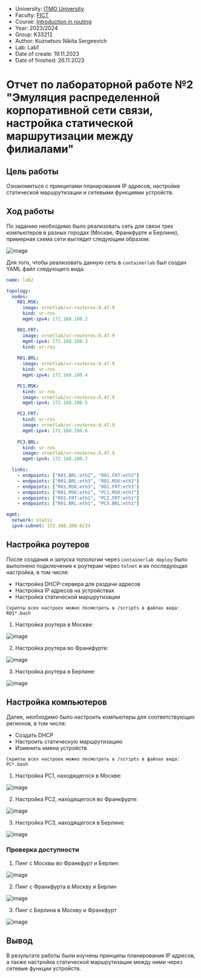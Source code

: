 - University: [ITMO University](https://itmo.ru/ru/)
- Faculty: [FICT](https://fict.itmo.ru)
- Course: [Introduction in routing](https://github.com/itmo-ict-faculty/introduction-in-routing)
- Year: 2023/2024
- Group: K33212
- Author: Kuznetsov Nikita Sergeevich
- Lab: Lab1
- Date of create: 19.11.2023
- Date of finished: 26.11.2023

# Отчет по лабораторной работе №2 "Эмуляция распределенной корпоративной сети связи, настройка статической маршрутизации между филиалами"

## Цель работы

Ознакомиться с принципами планирования IP адресов, настройке статической маршрутизации и сетевыми функциями устройств.

## Ход работы

По заданию необходимо было реализовать сеть для связи трех компьютеров в разных городах (Москве, Франкфурте и Берлине), примерная схема сети выглядит следующим образом:

![image](https://github.com/crawlic-stud/intro-to-routing-itmo-2023/assets/71011093/1e0c3399-a591-4ac1-b20f-0c8e5f114c52)

Для того, чтобы реализовать данную сеть в ```containerlab``` был создан YAML файл следующего вида:

```yaml
name: lab2

topology:
  nodes:
    R01.MSK:
      image: vrnetlab/vr-routeros:6.47.9
      kind: vr-ros
      mgmt-ipv4: 172.168.100.2

    R01.FRT:
      image: vrnetlab/vr-routeros:6.47.9
      mgmt-ipv4: 172.168.100.3
      kind: vr-ros
    
    R01.BRL:
      image: vrnetlab/vr-routeros:6.47.9
      kind: vr-ros
      mgmt-ipv4: 172.168.100.4

    PC1.MSK:
      kind: vr-ros
      image: vrnetlab/vr-routeros:6.47.9
      mgmt-ipv4: 172.168.100.5

    PC2.FRT:
      kind: vr-ros
      image: vrnetlab/vr-routeros:6.47.9
      mgmt-ipv4: 172.168.100.6
    
    PC3.BRL:
      kind: vr-ros
      image: vrnetlab/vr-routeros:6.47.9
      mgmt-ipv4: 172.168.100.7

  links:
    - endpoints: ["R01.BRL:eth2", "R01.FRT:eth2"]
    - endpoints: ["R01.BRL:eth3", "R01.MSK:eth2"]
    - endpoints: ["R01.MSK:eth3", "R01.FRT:eth3"]
    - endpoints: ["R01.MSK:eth1", "PC1.MSK:eth1"]
    - endpoints: ["R01.FRT:eth1", "PC2.FRT:eth1"]
    - endpoints: ["R01.BRL:eth1", "PC3.BRL:eth1"]

mgmt:
  network: static
  ipv4-subnet: 172.168.100.0/24
```

## Настройка роутеров

После создания и запуска топологии через ```containerlab deploy``` было выполнено подключение к роутерам через ```telnet``` и их последующая настройка, в том числе:
 - Настройка DHCP-сервера для раздачи адресов
 - Настройка IP адресов на устройствах
 - Настройка статической маршрутизации

```
Скрипты всех настроек можно посмотреть в /scripts в файлах вида: R01*.bash
```

1. Настройка роутера в Москве:

![image](https://github.com/crawlic-stud/intro-to-routing-itmo-2023/assets/71011093/467a33e4-3063-4d4f-b5be-7024beaa3bad)

2. Настройка роутера во Франкфурте:

![image](https://github.com/crawlic-stud/intro-to-routing-itmo-2023/assets/71011093/401165e4-aba0-4aff-86f8-9a4a7d1a4d55)

3. Настройка роутера в Берлине:

![image](https://github.com/crawlic-stud/intro-to-routing-itmo-2023/assets/71011093/efb7348d-7380-4d01-ac9e-0c234c71fa43)


## Настройка компьютеров

Далее, необходимо было настроить компьютеры для соответствующих регионов, в том числе:
 - Создать DHCP
 - Настроить статическую маршрутизацию
 - Изменить имена устройств

```
Скрипты всех настроек можно посмотреть в /scripts в файлах вида: PC*.bash
```

1. Настройка PC1, находящегося в Москве:

![image](https://github.com/crawlic-stud/intro-to-routing-itmo-2023/assets/71011093/6ae4545d-8a29-4714-9501-f491aae49423)

2. Настройка PC2, находящегося во Франкфурте:

![image](https://github.com/crawlic-stud/intro-to-routing-itmo-2023/assets/71011093/60058a6a-b611-4840-87f0-3303214f7fe8)

3. Настройка PC3, находящегося в Берлине:

![image](https://github.com/crawlic-stud/intro-to-routing-itmo-2023/assets/71011093/b79506de-66e8-4fe9-847f-5558f9cd2dbd)

### Проверка доступности

1. Пинг с Москвы во Франкфурт и Берлин:

![image](https://github.com/crawlic-stud/intro-to-routing-itmo-2023/assets/71011093/2cd57997-9266-4636-be8e-6e3cd576a4df)

2. Пинг с Франкфурта в Москву и Берлин

![image](https://github.com/crawlic-stud/intro-to-routing-itmo-2023/assets/71011093/1e55e6bb-a48a-4b3c-af2d-9df4ab30acf2)

3. Пинг с Берлина в Москву и Франкфурт

![image](https://github.com/crawlic-stud/intro-to-routing-itmo-2023/assets/71011093/17ad1280-871a-4c68-ae90-acc118105398)

## Вывод

В результате работы были изучены принципы планирования IP адресов, а также настройка статической маршрутизации между ними через сетевые функции устройств.




